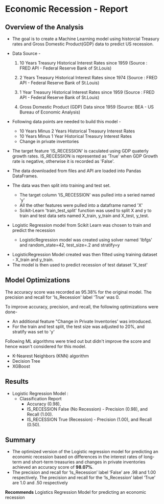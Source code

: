 # Economic Recession - Report 

## Overview of the Analysis

* The goal is to create a Machine Learning model using historcial Treasury rates and Gross Domestic Product(GDP) data to predict US recession.

* Data Source - 

  1. 10 Years Treasury Historical Interest Rates since 1959 (Source : FRED API - Federal Reserve Bank of St.Louis)
  
  2. 2 Years Treasury Historical Interest Rates since 1974 (Source : FRED API - Federal Reserve Bank of St.Louis)
  
  3. 1 Year Treasury Historical Interest Rates since 1959 (Source : FRED API - Federal Reserve Bank of St.Louis)
  
  4. Gross Domestic Product (GDP) Data since 1959 (Source: BEA - US Bureau of Economic Analysis)

* Following data points are needed to build this model - 
 
  - 10 Years Minus 2 Years Historical Treasury Interest Rates
  - 10 Years Minus 1 Year Historical Treasury Interest Rates
  - Change in private inventories
   
* The target feature 'IS_RECESSION' is caculated using GDP quaterly growth rates. IS_RECESSION is represented as 'True' when GDP Growth rate is negative, otherwise it is recorded as 'False'.

* The data downloaded from files and API are loaded into Pandas DataFrames.

* The data was then split into training and test set.
  - The target column 'IS_RECESSION' was pulled into a seried named 'y'
  - All the other features were pulled into a dataframe named 'X'
  - Scikit-Learn 'train_test_split' function was used to split X and y to train and test data sets named X_train, y_train and X_test, y_test.

* Logistic Regression model from Scikit Learn was chosen to train and predict the recession
  - LogisticRegression model was created using solver named 'lbfgs' and random_state=42, test_size=.2 and stratify=y
 - LogisticRegression Model created was then fitted using training dataset - X_train and y_train.
  - The model is then used to predict recession of test dataset 'X_test'

## Model Optimizations

The accuracy score was recorded as 95.38% for the original model. The precision and recall for 'Is_Recession' label 'True' was 0.

To improve accuracy, precision, and recall, the following optimizations were done- 
* An additional feature "Change in Private Inventories' was introduced. 
* For the train and test split, the test size was adjusted to 20%, and stratify was set to 'y'

Following ML algorithms were tried out but didn't improve the score and hence wasn't considered for this model.
* K-Nearest Neighbors (KNN) algorithm
* Decision Tree
* XGBoost
   
## Results

* Logistic Regression Model :
    * Classification Report
      - Accuracy (0.98), 
      - IS_RECESSION False (No Recession) - Precision (0.98), and Recall (1.00).
      - IS_RECESSION True (Recession) - Precision (1.00), and Recall (0.50).

## Summary

* The optimized version of the Logistic regression model for predicting an economic recession based on differences in the interest rates of long-term and short-term treasuries and changes in private inventories achieved an accuracy score of **98.07%**. 
* The precision and recall for ‘Is_Recession’ label ‘False’ are .98 and 1.00 respectively. The precision and recall for the ‘Is_Recession’ label ‘True’ are 1.0 and .50 respectively


**Recommends** Logistics Regression Model for predicting an economic recession

